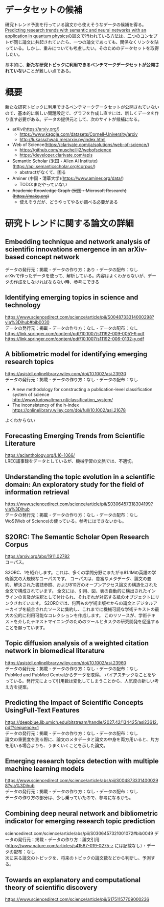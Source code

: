 # データセットの候補
研究トレンド予測を行っている論文から使えそうなデータの候補を得る。[Predicting research trends with semantic and neural networks with an application in quantum physics](https://www.pnas.org/doi/10.1073/pnas.1914370116)の論文で行われている方法は、二つのコンセプトが同じ論文に共起されていたら、一つの論文であっても、関係なくリンクを貼っている。しかし、重みについても考慮したい。そのためのデータセットを取得したい。

基本的に、**新たな研究トピックに利用できるベンチマークデータセットが公開されていない**ことが難しい点である。

# 概要
新たな研究トピックに利用できるベンチマークデータセットが公開されていないので、基本的に新しい問題設定で、グラフを作成し直すには、新しくデータを作り直す必要がある。データの提供元として、次のサイトが候補になる。
- arXiv(https://arxiv.org/)
    - https://www.kaggle.com/datasets/Cornell-University/arxiv
    - http://lukasschwab.me/arxiv.py/index.html
- Web of Science(https://clarivate.com/ja/solutions/web-of-science/)
    - https://github.com/muschellij2/webofscience
    - https://developer.clarivate.com/apis
- Semantic Scholar (米国・Allen AI Institute)(https://api.semanticscholar.org/corpus/)
    - abstractがなくて、困る
- Aminer (中国・清華大学)(https://www.aminer.org/data/)
    - TODO:まだやっていない
- ~~Academic Knowledge Graph (米国・Microsoft Research)(https://makg.org)~~
    - 使えそうだが、どうやってやるか調べる必要がある

# 研究トレンドに関する論文の詳細

## Embedding technique and network analysis of scientific innovations emergence in an arXiv-based concept network
データの発行元：掲載・データの作り方：あり・データの配布：なし<br>
arXivで作ったデータを使って、解析している。内容はよくわからないが、データの作成をしなければならない時、参考にできる

## **Identifying emerging topics in science and technology**
https://www.sciencedirect.com/science/article/pii/S0048733314000298?via%3Dihub#bib0030<br>
データの発行元：掲載・データの作り方：なし・データの配布：なし<br>
https://link.springer.com/content/pdf/10.1007/s11192-009-0051-9.pdf <br>
https://link.springer.com/content/pdf/10.1007/s11192-006-0132-y.pdf


## **A bibliometric model for identifying emerging research topics**
https://asistdl.onlinelibrary.wiley.com/doi/10.1002/asi.23930<br>
データの発行元：掲載・データの作り方：なし・データの配布：なし<br>
- A new methodology for constructing a publication-level classification system of science<br>
http://www.ludowaltman.nl/classification_system/<br>
- The inconsistency of the h-index<br>
https://onlinelibrary.wiley.com/doi/full/10.1002/asi.21678

よくわからない

## Forecasting Emerging Trends from Scientific Literature
https://aclanthology.org/L16-1066/<br>
LREC議事録をデータとしているが、機械学習の文脈では、不適切。

## Understanding the topic evolution in a scientific domain: An exploratory study for the field of information retrieval
https://www.sciencedirect.com/science/article/pii/S0306457318304199?via%3Dihub<br>
データの発行元：掲載・データの作り方：なし・データの配布：なし<br>
WoS(Web of Science)の使っている。参考にはできないかも。

## S2ORC: The Semantic Scholar Open Research Corpus
https://arxiv.org/abs/1911.02782<br>
コーパス。

S2ORC、1を紹介します。これは、多くの学問分野にまたがる81.1Mの英語の学術論文の大規模なコーパスです。 コーパスは、豊富なメタデータ、論文の要約、解決された書誌参照、および810万のオープンアクセス論文の構造化された全文で構成されています。 全文には、引用、図、表の自動的に検出されたインラインの言及が注釈として付けられ、それぞれが対応する紙のオブジェクトにリンクされています。 S2ORCでは、何百もの学術出版社からの論文とデジタルアーカイブを統合されたソースに集約し、これまでに機械可読な学術テキストの最大の公的に利用可能なコレクションを作成します。 このリソースが、学術テキストを介したテキストマイニングのためのツールとタスクの研究開発を促進することを願っています。

## Topic diffusion analysis of a weighted citation network in biomedical literature
https://asistdl.onlinelibrary.wiley.com/doi/10.1002/asi.23960<br>
データの発行元：掲載・データの作り方：なし・データの配布：なし<br>
PubMed and PubMed Centralからデータを取得。
バイアスチックなことをやっている。発行元によって引用数は変化してしまうことから、人気度の新しい考え方を提案。

## Predicting the Impact of Scientific Concepts UsingFull-Text Features
https://deepblue.lib.umich.edu/bitstream/handle/2027.42/134425/asi23612.pdf?sequence=1<br>
データの発行元：掲載・データの作り方：なし・データの配布：なし<br>
論文の重要度を測る際に、論文のメタデータと論文の中身を両方用いると、片方を用いる場合よりも、うまくいくことを示した論文。

## Emerging research topics detection with multiple machine learning models
https://www.sciencedirect.com/science/article/abs/pii/S0048733314000298?via%3Dihub<br>
データの発行元：掲載・データの作り方：なし・データの配布：なし<br>
データの作り方の部分は、少し乗っていたので、参考になるかも。

## Combining deep neural network and bibliometric indicator for emerging research topic prediction
sciencedirect.com/science/article/abs/pii/S0306457321001072#bib0049
データの発行元：掲載・データの作り方：論文引用(https://www.nature.com/articles/s41587-019-0275-z には記載なし）・データの配布：なし<br>
次に来る論文のトピックを、将来のトピックの論文数などから判断し、予測する。

## Towards an explanatory and computational theory of scientific discovery
https://www.sciencedirect.com/science/article/pii/S1751157709000236